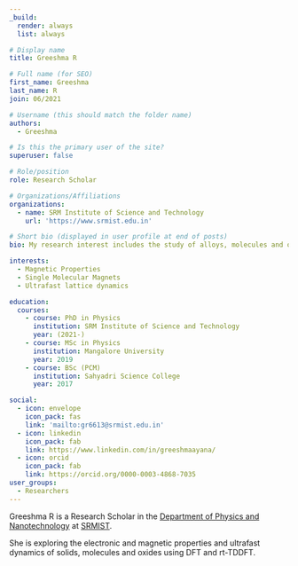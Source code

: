 ```yaml
---
_build:
  render: always
  list: always

# Display name
title: Greeshma R

# Full name (for SEO)
first_name: Greeshma
last_name: R
join: 06/2021

# Username (this should match the folder name)
authors:
  - Greeshma

# Is this the primary user of the site?
superuser: false

# Role/position
role: Research Scholar

# Organizations/Affiliations
organizations:
  - name: SRM Institute of Science and Technology
    url: 'https://www.srmist.edu.in'

# Short bio (displayed in user profile at end of posts)
bio: My research interest includes the study of alloys, molecules and oxides.

interests:
  - Magnetic Properties
  - Single Molecular Magnets
  - Ultrafast lattice dynamics

education:
  courses:
    - course: PhD in Physics
      institution: SRM Institute of Science and Technology
      year: (2021-)
    - course: MSc in Physics
      institution: Mangalore University
      year: 2019
    - course: BSc (PCM)
      institution: Sahyadri Science College
      year: 2017

social:
  - icon: envelope
    icon_pack: fas
    link: 'mailto:gr6613@srmist.edu.in'
  - icon: linkedin
    icon_pack: fab
    link: https://www.linkedin.com/in/greeshmaayana/
  - icon: orcid
    icon_pack: fab
    link: https://orcid.org/0000-0003-4868-7035
user_groups:
  - Researchers
---
```


Greeshma R is a Research Scholar in the [Department of Physics and Nanotechnology](https://www.srmist.edu.in/department/department-of-physics-and-nanotechnology/) at [SRMIST](https://www.srmist.edu.in).

She is exploring the electronic and magnetic properties and ultrafast dynamics of solids, molecules and oxides using DFT and rt-TDDFT.
